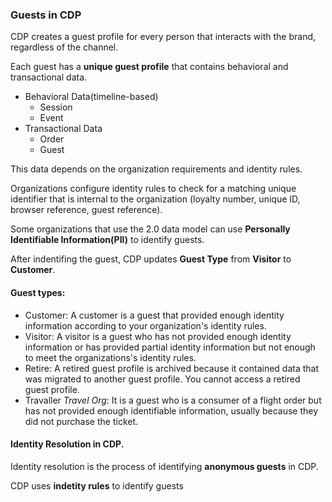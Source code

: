 ### Guests in CDP

CDP creates a guest profile for every person that interacts with the brand, regardless of the channel. 

Each guest has a **unique guest profile** that contains behavioral and transactional data.

- Behavioral Data(timeline-based)
    - Session
    - Event
- Transactional Data
    - Order
    - Guest

This data depends on the organization requirements and identity rules.

Organizations configure identity rules to check for a matching unique identifier that is internal to the organization (loyalty number, unique ID, browser reference, guest reference).

Some organizations that use the 2.0 data model can use **Personally Identifiable Information(PII)** to identify guests.

After indentifing the guest, CDP updates **Guest Type** from **Visitor** to **Customer**.

#### Guest types:

- Customer:
    A customer is a guest that provided enough identity information according to your organization's identity rules.
- Visitor:
    A visitor is a guest who has not provided enough identity information or has provided partial identity information but not enough to meet the organizations's identity rules.
- Retire:
    A retired guest profile is archived because it contained data that was migrated to another guest profile. You cannot access a retired guest profile.
- Travaller *Travel Org*:
    It is a guest who is a consumer of a flight order but has not provided enough identifiable information, usually because they did not purchase the ticket.

#### Identity Resolution in CDP.

Identity resolution is the process of identifying **anonymous guests** in CDP.

CDP uses **indetity rules** to identify guests
